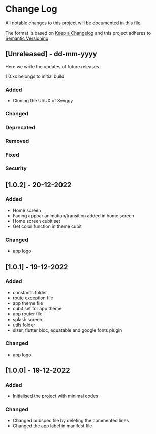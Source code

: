 # Change Log
All notable changes to this project will be documented in this file.

The format is based on [Keep a Changelog](http://keepachangelog.com/)
and this project adheres to [Semantic Versioning](http://semver.org/).

## [Unreleased] - dd-mm-yyyy
Here we write the updates of future releases.

1.0.xx belongs to initial build

### Added
- Cloning the UI/UX of Swiggy

### Changed

### Deprecated

### Removed

### Fixed

### Security


## [1.0.2] - 20-12-2022

### Added
- Home screen
- Fading appbar animation/transition added in home screen
- Home screen cubit set
- Get color function in theme cubit

### Changed
- app logo


## [1.0.1] - 19-12-2022

### Added
- constants folder
- route exception file
- app theme file
- cubit set for app theme
- app router file
- splash screen
- utils folder
- sizer, flutter bloc, equatable and google fonts plugin

### Changed
- app logo


## [1.0.0] - 19-12-2022

### Added
- Initialised the project with minimal codes

### Changed
- Changed pubspec file by deleting the commented lines
- Changed the app label in manifest file